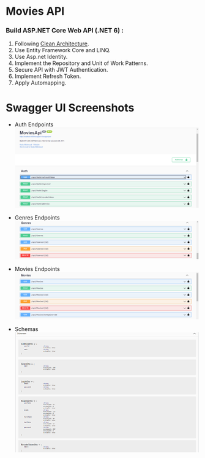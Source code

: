 # Movies API
### Build ASP.NET Core Web API (.NET 6) :
1. Following [Clean Architecture](https://docs.microsoft.com/en-us/dotnet/architecture/modern-web-apps-azure/common-web-application-architectures#clean-architecture).
2. Use Entity Framework Core and LINQ.
3. Use Asp.net Identity.
4. Implement the Repository and Unit of Work Patterns.
5. Secure API with JWT Authentication.
6. Implement Refresh Token.
7. Apply Automapping.
# Swagger UI Screenshots
- Auth Endpoints
![auth](SwaggerUI-Screenshots/Auth.png)

- Genres Endpoints
![auth](SwaggerUI-Screenshots/Geners.png)

- Movies Endpoints
![auth](SwaggerUI-Screenshots/Movies.png)

- Schemas
![auth](SwaggerUI-Screenshots/Schemas.png)
